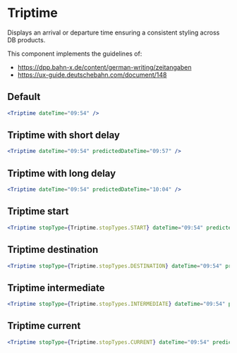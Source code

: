 # Triptime

Displays an arrival or departure time ensuring a consistent styling across DB products.

This component implements the guidelines of:

- https://dpp.bahn-x.de/content/german-writing/zeitangaben
- https://ux-guide.deutschebahn.com/document/148

## Default

```jsx
<Triptime dateTime="09:54" />
```

## Triptime with short delay

```jsx
<Triptime dateTime="09:54" predictedDateTime="09:57" />
```

## Triptime with long delay

```jsx
<Triptime dateTime="09:54" predictedDateTime="10:04" />
```

## Triptime start

```jsx
<Triptime stopType={Triptime.stopTypes.START} dateTime="09:54" predictedDateTime="09:57" />
```

## Triptime destination

```jsx
<Triptime stopType={Triptime.stopTypes.DESTINATION} dateTime="09:54" predictedDateTime="09:57" />
```

## Triptime intermediate

```jsx
<Triptime stopType={Triptime.stopTypes.INTERMEDIATE} dateTime="09:54" predictedDateTime="09:57" />
```

## Triptime current

```jsx
<Triptime stopType={Triptime.stopTypes.CURRENT} dateTime="09:54" predictedDateTime="09:57" />
```
